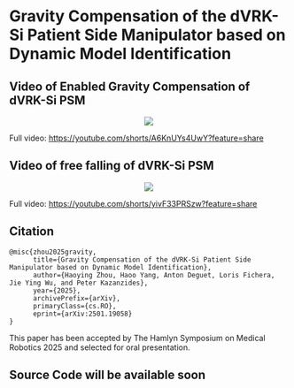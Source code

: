 # Gravity Compensation of the dVRK-Si Patient Side Manipulator based on Dynamic Model Identification

## Video of Enabled Gravity Compensation of dVRK-Si PSM

<p align="center">
    <img src="media/enable_gravit_compensation_gif.gif">
</p>

Full video: https://youtube.com/shorts/A6KnUYs4UwY?feature=share

## Video of free falling of dVRK-Si PSM

<p align="center">
    <img src="media/free_fall_gif.gif">
</p>

Full video: https://youtube.com/shorts/yivF33PRSzw?feature=share


## Citation

```
@misc{zhou2025gravity,
      title={Gravity Compensation of the dVRK-Si Patient Side Manipulator based on Dynamic Model Identification}, 
      author={Haoying Zhou, Haoo Yang, Anton Deguet, Loris Fichera, Jie Ying Wu, and Peter Kazanzides},
      year={2025},
      archivePrefix={arXiv},
      primaryClass={cs.RO},
      eprint={arXiv:2501.19058}
}
```
This paper has been accepted by The Hamlyn Symposium on Medical Robotics 2025 and selected for oral presentation.

## Source Code will be available soon
